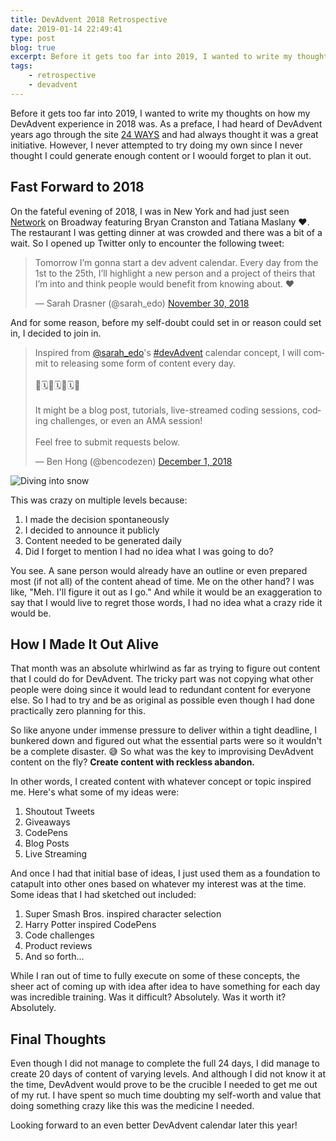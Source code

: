 ```yaml
---
title: DevAdvent 2018 Retrospective
date: 2019-01-14 22:49:41
type: post
blog: true
excerpt: Before it gets too far into 2019, I wanted to write my thoughts on how my DevAdvent experience in 2018 was.
tags:
    - retrospective
    - devadvent
---
```


Before it gets too far into 2019, I wanted to write my thoughts on how my DevAdvent experience in 2018 was. As a preface, I had heard of DevAdvent years ago through the site [24 WAYS](https://24ways.org) and had always thought it was a great initiative. However, I never attempted to try doing my own since I never thought I could generate enough content or I  woould forget to plan it out.

## Fast Forward to 2018

On the fateful evening of 2018, I was in New York and had just seen [Network](https://networkbroadway.com/) on Broadway featuring Bryan Cranston and Tatiana Maslany ❤️. The restaurant I was getting dinner at was crowded and there was a bit of a wait. So I opened up Twitter only to encounter the following tweet:

<blockquote class="twitter-tweet" data-lang="en"><p lang="en" dir="ltr">Tomorrow I’m gonna start a dev advent calendar. Every day from the 1st to the 25th, I’ll highlight a new person and a project of theirs that I’m into and think people would benefit from knowing about. ❤️</p>&mdash; Sarah Drasner (@sarah_edo) <a href="https://twitter.com/sarah_edo/status/1068500649233563649?ref_src=twsrc%5Etfw">November 30, 2018</a></blockquote>

And for some reason, before my self-doubt could set in or reason could set in, I decided to join in.

<blockquote class="twitter-tweet" data-lang="en"><p lang="en" dir="ltr">Inspired from <a href="https://twitter.com/sarah_edo?ref_src=twsrc%5Etfw">@sarah_edo</a>&#39;s <a href="https://twitter.com/hashtag/devAdvent?src=hash&amp;ref_src=twsrc%5Etfw">#devAdvent</a> calendar concept, I will commit to releasing some form of content every day.<br><br>🎁🗓🎁🗓🎁🗓🎁<br><br>It might be a blog post, tutorials, live-streamed coding sessions, coding challenges, or even an AMA session!<br><br>Feel free to submit requests below.</p>&mdash; Ben Hong (@bencodezen) <a href="https://twitter.com/bencodezen/status/1068992922106908673?ref_src=twsrc%5Etfw">December 1, 2018</a></blockquote>

![Diving into snow](https://media.giphy.com/media/l2JIaYp6P3WT5Ybu0/giphy.gif)

This was crazy on multiple levels because:

1. I made the decision spontaneously
1. I decided to announce it publicly
1. Content needed to be generated daily
1. Did I forget to mention I had no idea what I was going to do?

You see. A sane person would already have an outline or even prepared most (if not all) of the content ahead of time. Me on the other hand? I was like, "Meh. I'll figure it out as I go." And while it would be an exaggeration to say that I would live to regret those words, I had no idea what a crazy ride it would be.

## How I Made It Out Alive

That month was an absolute whirlwind as far as trying to figure out content that I could do for DevAdvent. The tricky part was not copying what other people were doing since it would lead to redundant content for everyone else. So I had to try and be as original as possible even though I had done practically zero planning for this.

So like anyone under immense pressure to deliver within a tight deadline, I bunkered down and figured out what the essential parts were so it wouldn't be a complete disaster. 😅 So what was the key to improvising DevAdvent content on the fly? **Create content with reckless abandon.**

In other words, I created content with whatever concept or topic inspired me. Here's what some of my ideas were:

1. Shoutout Tweets
1. Giveaways
1. CodePens
1. Blog Posts
1. Live Streaming

And once I had that initial base of ideas, I just used them as a foundation to catapult into other ones based on whatever my interest was at the time. Some ideas that I had sketched out included:

1. Super Smash Bros. inspired character selection
1. Harry Potter inspired CodePens
1. Code challenges
1. Product reviews
1. And so forth...

While I ran out of time to fully execute on some of these concepts, the sheer act of coming up with idea after idea to have something for each day was incredible training. Was it difficult? Absolutely. Was it worth it? Absolutely.

## Final Thoughts

Even though I did not manage to complete the full 24 days, I did manage to create 20 days of content of varying levels. And although I did not know it at the time, DevAdvent would prove to be the crucible I needed to get me out of my rut. I have spent so much time doubting my self-worth and value that doing something crazy like this was the medicine I needed. 

Looking forward to an even better DevAdvent calendar later this year!
